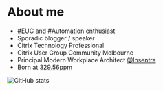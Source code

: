 # About me

* #EUC and #Automation enthusiast
* Sporadic blogger / speaker
* Citrix Technology Professional
* Citrix User Group Community Melbourne
* Principal Modern Workplace Architect [@Insentra](https://www.insentragroup.com/)
* Born at [329.56ppm](https://datahub.io/core/co2-ppm)

![GitHub stats](https://github-readme-stats.vercel.app/api?username=aaronparker&show_icons=true&theme=radical)
